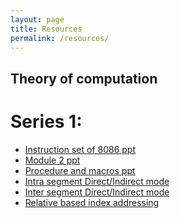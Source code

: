 ```yaml
---
layout: page
title: Resources
permalink: /resources/
---
```

## Theory of computation
# Series 1:
   * [Instruction set of 8086 ppt][8086-instruction-set]
   * [Module 2 ppt][module_2]
   * [Procedure and macros ppt][macros_ppt]
   * [Intra segment Direct/Indirect mode][intra_direct_indirect]
   * [Inter segment Direct/Indirect mode][inter_direct_indirect]
   * [Relative based index addressing][rel_index_add]
   



[8086-instruction-set]: /resources/MICROPROCESSOR/instruction-set-of-8086.pptx
[module_2]: /resources/MICROPROCESSOR/Module_2.pptx
[macros_ppt]: /resources/MICROPROCESSOR/procedure_and_macros.ppt
[intra_direct_indirect]: /resources/MICROPROCESSOR/intra_direct_indirect.jpeg
[inter_direct_indirect]:/resources/MICROPROCESSOR/inter_direct_indirect.jpeg
[rel_index_add]:/resources/MICROPROCESSOR/relative_based_index_addressing.jpeg
